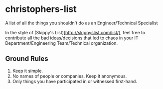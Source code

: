 # christophers-list
A list of all the things you shouldn't do as an Engineer/Technical Specialist

In the style of (Skippy's List)[http://skippyslist.com/list/], feel free to contribute all the bad ideas/decisions that led to chaos in your IT Department/Engineering Team/Technical organization.

## Ground Rules
1. Keep it simple.
2. No names of people or companies. Keep it anonymous. 
3. Only things you have participated in or witnessed first-hand.
